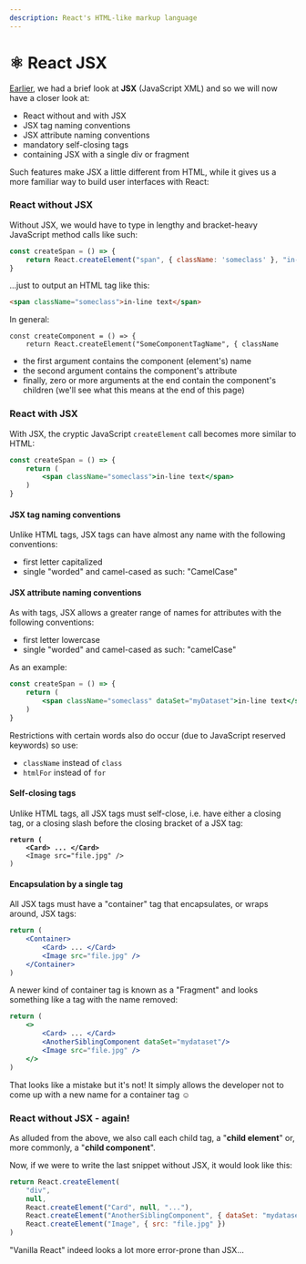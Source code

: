 ```yaml
---
description: React's HTML-like markup language
---
```


# ⚛️ React JSX

[Earlier](./), we had a brief look at **JSX** (JavaScript XML) and so we will now have a closer look at:

* React without and with JSX
* JSX tag naming conventions
* JSX attribute naming conventions&#x20;
* mandatory self-closing tags
* containing JSX with a single div or fragment

Such features make JSX a little different from HTML, while it gives us a more familiar way to build user interfaces with React:

### React without JSX

Without JSX, we would have to type in lengthy and bracket-heavy JavaScript method calls like such:

```javascript
const createSpan = () => {
    return React.createElement("span", { className: 'someclass' }, "in-line text")
}
```

...just to output an HTML tag like this:&#x20;

```html
<span className="someclass">in-line text</span>
```

In general:

```
const createComponent = () => {
    return React.createElement("SomeComponentTagName", { className
```

* the first argument contains the component (element's) name
* the second argument contains the component's attribute
* finally, zero or more arguments at the end contain the component's children (we'll see what this means at the end of this page)

### React with JSX

With JSX, the cryptic JavaScript `createElement` call becomes more similar to HTML:

```jsx
const createSpan = () => {
    return (
        <span className="someclass">in-line text</span>
    )
}
```

#### JSX tag naming conventions

Unlike HTML tags, JSX tags can have almost any name with the following conventions:

* first letter capitalized
* single "worded" and camel-cased as such: "CamelCase"&#x20;

#### JSX attribute naming conventions

As with tags, JSX allows a greater range of names for attributes with the following conventions:

* first letter lowercase
* single "worded" and camel-cased as such: "camelCase"

As an example:

```jsx
const createSpan = () => {
    return (
        <span className="someclass" dataSet="myDataset">in-line text</span>
    )
}
```

Restrictions with certain words also do occur (due to JavaScript reserved keywords) so use:

* `className` instead of `class`
* `htmlFor` instead of `for`

#### Self-closing tags

Unlike HTML tags, all JSX tags must self-close, i.e. have either a closing tag, or a closing slash before the closing bracket of a JSX tag:

<pre class="language-jsx"><code class="lang-jsx"><strong>return (
</strong><strong>    &#x3C;Card> ... &#x3C;/Card>
</strong>    &#x3C;Image src="file.jpg" />
)
</code></pre>

#### Encapsulation by a single tag

All JSX tags must have a "container" tag that encapsulates, or wraps around, JSX tags:

```jsx
return (
    <Container>
        <Card> ... </Card>
        <Image src="file.jpg" />
    </Container>
)
```

A newer kind of container tag is known as a "Fragment" and looks something like a tag with the name removed:

```jsx
return (
    <>
        <Card> ... </Card>
        <AnotherSiblingComponent dataSet="mydataset"/>
        <Image src="file.jpg" />
    </>
)
```

That looks like a mistake but it's not! It simply allows the developer not to come up with a new name for a container tag :relaxed:

### React without JSX - again!

As alluded from the above, we also call each child tag, a "**child element**" or, more commonly, a "**child component**".

Now, if we were to write the last snippet without JSX, it would look like this:

```javascript
return React.createElement(
    "div",
    null,
    React.createElement("Card", null, "..."),
    React.createElement("AnotherSiblingComponent", { dataSet: "mydataset" }), 
    React.createElement("Image", { src: "file.jpg" })
)   
```

"Vanilla React" indeed looks a lot more error-prone than JSX...
